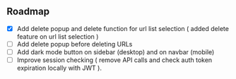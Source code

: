 ## Roadmap

- [x] Add delete popup and delete function for url list selection ( added delete feature on url list selection )
- [ ] Add delete popup before deleting URLs
- [ ] Add dark mode button on sidebar (desktop) and on navbar (mobile)
- [ ] Improve session checking ( remove API calls and check auth token expiration locally with JWT ).
